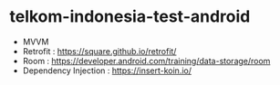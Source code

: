 # telkom-indonesia-test-android
- MVVM
- Retrofit : https://square.github.io/retrofit/
- Room : https://developer.android.com/training/data-storage/room
- Dependency Injection : https://insert-koin.io/
